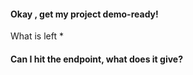 #### Okay , get my project demo-ready!
What is left
* 

#### Can I hit the endpoint, what does it give?
